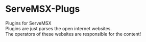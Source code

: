 # ServeMSX-Plugs
Plugins for ServeMSX<br>Plugins are just parses the open internet websites.<br>The operators of these websites are responsible for the content!
